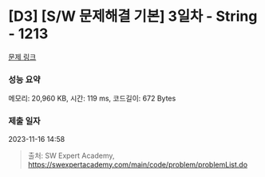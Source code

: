 # [D3] [S/W 문제해결 기본] 3일차 - String - 1213 

[문제 링크](https://swexpertacademy.com/main/code/problem/problemDetail.do?contestProbId=AV14P0c6AAUCFAYi) 

### 성능 요약

메모리: 20,960 KB, 시간: 119 ms, 코드길이: 672 Bytes

### 제출 일자

2023-11-16 14:58



> 출처: SW Expert Academy, https://swexpertacademy.com/main/code/problem/problemList.do